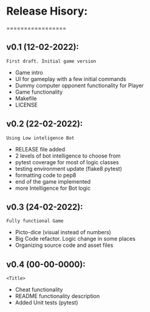 # Release Hisory:
=================

v0.1 (12-02-2022):
------------------
    First draft. Initial game version

- Game intro
- UI for gameplay with a few initial commands
- Dummy computer opponent functionality for Player
- Game functionality
- Makefile
- LICENSE


v0.2 (22-02-2022):
------------------
    Using Low inteligence Bot

- RELEASE file added
- 2 levels of bot intelligence to choose from
- pytest coverage for most of logic classes
- testing environment update (flake8 pytest)
- formatting code to pep8
- end of the game implemented
- more Intelligence for Bot logic


v0.3 (24-02-2022):
------------------
    Fully functional Game

- Picto-dice (visual instead of numbers)
- Big Code refactor. Logic change in some places
- Organizing source code and asset files


v0.4 (00-00-0000):
------------------
    <Title>

- Cheat functionality
- README functionality description
- Added Unit tests (pytest)
